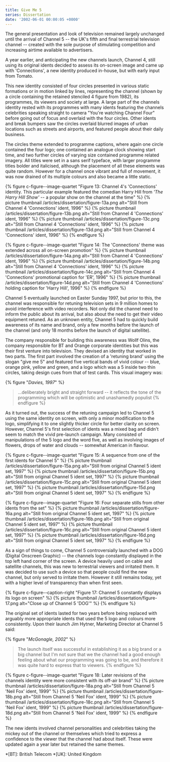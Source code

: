 ```yaml
---
title: Give Me 5
series: Dissertation
date: '2002-06-01 00:00:05 +0000'
---
```

The general presentation and look of television remained largely unchanged until the arrival of Channel 5 -- the UK's fifth and final terrestrial television channel -- created with the sole purpose of stimulating competition and increasing airtime available to advertisers.

A year earlier, and anticipating the new channels launch, Channel 4, still using its original idents decided to assess its on-screen image and came up with 'Connections', a new identity produced in-house, but with early input from Tomato.

This new identity consisted of four circles presented in various static formations or in motion linked by lines, representing the channel (shown by a circle containing the retained stenciled 4 figure from 1982), its programmes, its viewers and society at large. A large part of the channels identity rested with its programmes with many idents featuring the channels celebrities speaking straight to camera "You're watching Channel Four" before going out of focus and overlaid with the four circles. Other idents and break bumpers saw the circles overlaid blurred images of urban locations such as streets and airports, and featured people about their daily business.

The circles theme extended to programme captions, where again one circle contained the four logo; one contained an analogue clock showing start time, and two further circles of varying size contained programme related imagery. All titles were set in a sans serif typeface, with larger programme titles bolder and italicised, although the placement of all these elements was quite random. However for a channel once vibrant and full of movement, it was now drained of its multiple colours and also became a little static.

{% figure c-figure--image-quartet "Figure 13: Channel 4's 'Connections' identity. This particular example featured the comedian Harry Hill from <cite>'The Harry Hill Show'</cite> -- a popular show on the channel at the time" %}
{% picture thumbnail /articles/dissertation/figure-13a.png alt="Still from Channel 4 'Connections' ident, 1996" %}
{% picture thumbnail /articles/dissertation/figure-13b.png alt="Still from Channel 4 'Connections' ident, 1996" %}
{% picture thumbnail /articles/dissertation/figure-13c.png alt="Still from Channel 4 'Connections' ident, 1996" %}
{% picture thumbnail /articles/dissertation/figure-13d.png alt="Still from Channel 4 'Connections' ident, 1996" %}
{% endfigure %}

{% figure c-figure--image-quartet "Figure 14: The 'Connections' theme was extended across all on-screen promotion" %}
{% picture thumbnail /articles/dissertation/figure-14a.png alt="Still from Channel 4 'Connections' ident, 1996" %}
{% picture thumbnail /articles/dissertation/figure-14b.png alt="Still from Channel 4 'Connections' ident, 1996" %}
{% picture thumbnail /articles/dissertation/figure-14c.png alt="Still from Channel 4 'Connections' promotional caption for 'ER', 1996" %}
{% picture thumbnail /articles/dissertation/figure-14d.png alt="Still from Channel 4 'Connections' holding caption for 'Harry Hill', 1996" %}
{% endfigure %}

Channel 5 eventually launched on Easter Sunday 1997, but prior to this, the channel was responsible for retuning television sets in 9 million homes to avoid interference with video recorders. Not only did the channel need to inform the public about its arrival, but also about the need to get their video equipment retuned. As an unknown entity, Channel 5 had to quickly build awareness of its name and brand, only a few months before the launch of the channel (and only 18 months before the launch of digital satellite).

The company responsible for building this awareness was Wollf Olins, the company responsible for BT and Orange corporate identities but this was their first venture into television. They devised an identity that worked in two parts. The first part involved the creation of a 'retuning brand' using the slogan "give me 5" and featured five vertical bands of vivid colour -- blue, orange pink, yellow and green, and a logo which was a 5 inside two thin circles, taking design cues from that of test cards. This visual imagery was:

{% figure "<cite>Davies, 1997</cite>" %}
> ...deliberately bright and straight forward -- it reflects the tone of the programming which will be optimistic and unashamedly populist
{% endfigure %}

As it turned out, the success of the retuning campaign led to Channel 5 using the same identity on screen, with only a minor modification to the logo, simplifying it to one slightly thicker circle for better clarity on screen. However, Channel 5's first selection of idents was a mixed bag and didn't seem to match the vivid pre-launch campaign. Many consisted of manipulations of the 5 logo and the word five, as well as involving images of flowers, drops of water and clouds -- somewhat American in flavour.

{% figure c-figure--image-quartet "Figure 15: A sequence from one of the first idents for Channel 5" %}
{% picture thumbnail /articles/dissertation/figure-15a.png alt="Still from original Channel 5 ident set, 1997" %}
{% picture thumbnail /articles/dissertation/figure-15b.png alt="Still from original Channel 5 ident set, 1997" %}
{% picture thumbnail /articles/dissertation/figure-15c.png alt="Still from original Channel 5 ident set, 1997" %}
{% picture thumbnail /articles/dissertation/figure-15d.png alt="Still from original Channel 5 ident set, 1997" %}
{% endfigure %}

{% figure c-figure--image-quartet "Figure 16: Four separate stills from other idents from the set" %}
{% picture thumbnail /articles/dissertation/figure-16a.png alt="Still from original Channel 5 ident set, 1997" %}
{% picture thumbnail /articles/dissertation/figure-16b.png alt="Still from original Channel 5 ident set, 1997" %}
{% picture thumbnail /articles/dissertation/figure-16c.png alt="Still from original Channel 5 ident set, 1997" %}
{% picture thumbnail /articles/dissertation/figure-16d.png alt="Still from original Channel 5 ident set, 1997" %}
{% endfigure %}

As a sign of things to come, Channel 5 controversially launched with a DOG (Digital Onscreen Graphic) -- the channels logo constantly displayed in the top left hand corner of the screen. A device heavily used on cable and satellite channels, this was new to terrestrial viewers and irritated them. It was decided to use such a device so that people could find the new channel, but only served to irritate them. However it still remains today, yet with a higher level of transparency than when first seen.

{% figure c-figure--caption-right "Figure 17: Channel 5 constantly displays its logo on screen" %}
{% picture thumbnail /articles/dissertation/figure-17.png alt="Close up of Channel 5 'DOG'" %}
{% endfigure %}

The original set of idents lasted for two years before being replaced with arguably more appropriate idents that used the 5 logo and colours more consistently. Upon their launch Jim Hytner, Marketing Director at Channel 5 said:

{% figure "<cite>McGonagle, 2002</cite>" %}
> The launch itself was successful in establishing it as a big brand or a big channel but I'm not sure that we the channel had a good enough feeling about what our programming was going to be, and therefore it was quite hard to express that to viewers.
{% endfigure %}


{% figure c-figure--image-quartet "Figure 18: Later revisions of the channels identity were more consistent with its off-air brand" %}
{% picture thumbnail /articles/dissertation/figure-18a.png alt="Still from Channel 5 'Neil Fox' ident, 1999" %}
{% picture thumbnail /articles/dissertation/figure-18b.png alt="Still from Channel 5 'Neil Fox' ident, 1999" %}
{% picture thumbnail /articles/dissertation/figure-18c.png alt="Still from Channel 5 'Neil Fox' ident, 1999" %}
{% picture thumbnail /articles/dissertation/figure-18d.png alt="Still from Channel 5 'Neil Fox' ident, 1999" %}
{% endfigure %}

The new idents involved channel personalities and celebrities taking the mickey out of the channel or themselves which tried to express a confidence to the viewer that the channel had about itself. These were updated again a year later but retained the same themes.

*[BT]: British Telecom
*[UK]: United Kingdom
